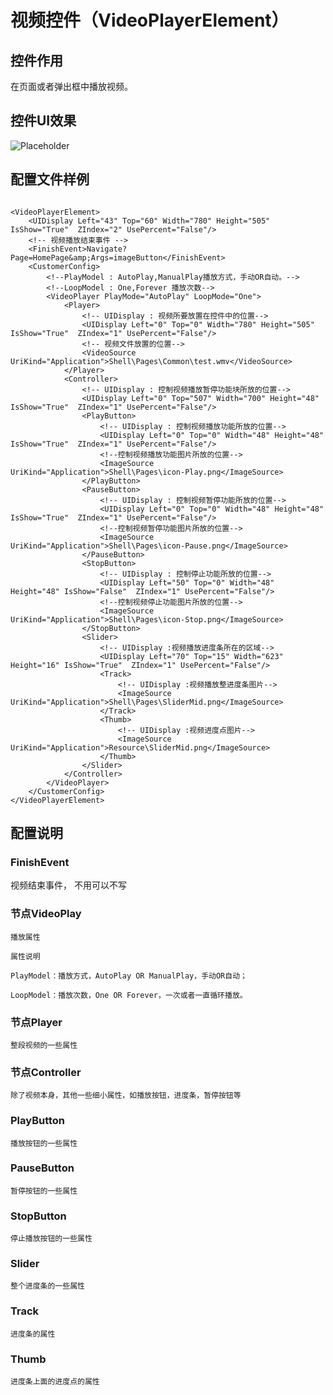 # 视频控件（VideoPlayerElement）

## 控件作用

在页面或者弹出框中播放视频。

## 控件UI效果

![Placeholder](../../images/VideoPlayerElement.png)

## 配置文件样例

```

<VideoPlayerElement>
    <UIDisplay Left="43" Top="60" Width="780" Height="505" IsShow="True"  ZIndex="2" UsePercent="False"/>
    <!-- 视频播放结束事件 -->
    <FinishEvent>Navigate?Page=HomePage&amp;Args=imageButton</FinishEvent>
    <CustomerConfig>
        <!--PlayModel : AutoPlay,ManualPlay播放方式，手动OR自动。-->
        <!--LoopModel : One,Forever 播放次数-->
        <VideoPlayer PlayMode="AutoPlay" LoopMode="One">
            <Player>
                <!-- UIDisplay : 视频所要放置在控件中的位置-->
                <UIDisplay Left="0" Top="0" Width="780" Height="505" IsShow="True"  ZIndex="1" UsePercent="False"/>
                <!-- 视频文件放置的位置-->
                <VideoSource UriKind="Application">Shell\Pages\Common\test.wmv</VideoSource>
            </Player>
            <Controller>
                <!-- UIDisplay : 控制视频播放暂停功能块所放的位置-->
                <UIDisplay Left="0" Top="507" Width="700" Height="48" IsShow="True"  ZIndex="1" UsePercent="False"/>
                <PlayButton>
                    <!-- UIDisplay : 控制视频播放功能所放的位置-->
                    <UIDisplay Left="0" Top="0" Width="48" Height="48" IsShow="True"  ZIndex="1" UsePercent="False"/>
                    <!--控制视频播放功能图片所放的位置-->
                    <ImageSource UriKind="Application">Shell\Pages\icon-Play.png</ImageSource>
                </PlayButton>
                <PauseButton>
                    <!-- UIDisplay : 控制视频暂停功能所放的位置-->
                    <UIDisplay Left="0" Top="0" Width="48" Height="48" IsShow="True"  ZIndex="1" UsePercent="False"/>
                    <!--控制视频暂停功能图片所放的位置-->
                    <ImageSource UriKind="Application">Shell\Pages\icon-Pause.png</ImageSource>
                </PauseButton>
                <StopButton>
                    <!-- UIDisplay : 控制停止功能所放的位置-->
                    <UIDisplay Left="50" Top="0" Width="48" Height="48" IsShow="False"  ZIndex="1" UsePercent="False"/>
                    <!--控制视频停止功能图片所放的位置-->
                    <ImageSource UriKind="Application">Shell\Pages\icon-Stop.png</ImageSource>
                </StopButton>
                <Slider>
                    <!-- UIDisplay :视频播放进度条所在的区域-->
                    <UIDisplay Left="70" Top="15" Width="623" Height="16" IsShow="True"  ZIndex="1" UsePercent="False"/>
                    <Track>
                        <!-- UIDisplay :视频播放整进度条图片-->
                        <ImageSource UriKind="Application">Shell\Pages\SliderMid.png</ImageSource>
                    </Track>
                    <Thumb>
                        <!-- UIDisplay :视频进度点图片-->
                        <ImageSource UriKind="Application">Resource\SliderMid.png</ImageSource>
                    </Thumb>
                </Slider>
            </Controller>
        </VideoPlayer>
    </CustomerConfig>
</VideoPlayerElement>

```
## 配置说明

### FinishEvent
视频结束事件， 不用可以不写

### 节点VideoPlay

    播放属性

    属性说明

    PlayModel：播放方式，AutoPlay OR ManualPlay，手动OR自动；

    LoopModel：播放次数，One OR Forever，一次或者一直循环播放。

### 节点Player

    整段视频的一些属性

### 节点Controller

    除了视频本身，其他一些细小属性，如播放按钮，进度条，暂停按钮等

### PlayButton

    播放按钮的一些属性

### PauseButton

    暂停按钮的一些属性

### StopButton

    停止播放按钮的一些属性

### Slider

    整个进度条的一些属性

### Track

    进度条的属性

### Thumb

    进度条上面的进度点的属性
